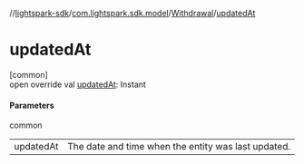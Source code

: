 //[lightspark-sdk](../../../index.md)/[com.lightspark.sdk.model](../index.md)/[Withdrawal](index.md)/[updatedAt](updated-at.md)

# updatedAt

[common]\
open override val [updatedAt](updated-at.md): Instant

#### Parameters

common

| | |
|---|---|
| updatedAt | The date and time when the entity was last updated. |

